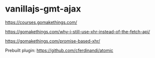 # vanillajs-gmt-ajax
https://courses.gomakethings.com/

https://gomakethings.com/why-i-still-use-xhr-instead-of-the-fetch-api/

https://gomakethings.com/promise-based-xhr/

Prebuilt plugin:
https://github.com/cferdinandi/atomic